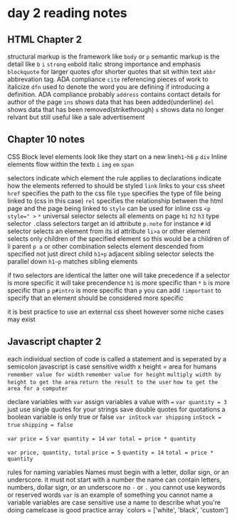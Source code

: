 # day 2 reading notes

## HTML Chapter 2

structural markup is the framework like `body` or `p`
semantic markup is the detail like `b` `i` `strong` `em`bold italic strong importance and emphasis
`blockquote` for larger quotes
`q`for shorter quotes that sit within text
`abbr` abbrevation tag. ADA compliance
`cite` referencing pieces of work to italicize
`dfn` used to denote the word you are defining if introducing a definition. ADA compliance probably
`address` contains contact details for author of the page
`ins` shows data that has been added(underline)
`del` shows data that has been removed(strikethrough)
`s` shows data no longer relvant but still useful like a sale advertisement

## Chapter 10 notes

CSS
Block level elements look like they start on a new line`h1`-`h6` `p` `div`
Inline elements flow within the text`b` `i` `img` `em` `span`

selectors indicate which element the rule applies to
declarations indicate how the elements referred to should be styled
`link` links to your css sheet
`href` specifies the path to the css file
`type` specifies the type of file being linked to (css in this case)
`rel` specifies the relationship between the html page and the page being linked to
`style` can be used for inline css `<p style=" >`
`*` universal  selector selects all elements on page
`h1` `h2` `h3` type selector
 `.`class selectors target an id attribute `p.note` for instance
 `#` id selector selects an element from its id attribute
 `li>a` or other element selects only children of the specified element so this would be a children of li parent
 `p a` or other combination selects element descended from specified not just direct child
 `h1+p` adjacent sibling selector selects the parallel down
 `h1~p` matches sibling elements

 if two selectors are identical the latter one will take precedence
 if a selector is more specific it will take precendence `h1` is more specific than `*` `b` is more specific than `p` `p#intro` is more specific than `p`
 you can add `!important` to specify that an element should be considered more specific

 it is best practice to use an external css sheet however some niche cases may exist

## Javascript chapter 2

 each individual section of code is called a statement and is seperated by a semicolon
 javascript is case sensitive
 width x height = area for humans
 `remember value for width`
 `remember value for height`
 `multiply width by height to get the area`
 `return the result to the user`
`how to get the area for a computer`

declare variables with `var`
assign variables a value with `=`
`var quantity = 3`
just use single quotes for your strings save double quotes for quotations
a boolean variable is only true or false
`var inStock`
`var shipping`
`inStock = true`
`shipping = false`

`var price = 5`
`var quantity = 14`
`var total = price * quantity`

`var price, quantity, total`
`price = 5`
`quantity = 14`
`total = price * quantity`

rules for naming variables
Names must begin with a letter, dollar sign, or an underscore. it must not start with a number
the name can contain letters, numbers, dollar sign, or an underscore no `-` or `.`
you cannot use keywords or reserved words `var` is an example of something you cannot name a variable
variables are case sensitive
use a name to describe what you're doing
camelcase is good practice
array `colors = ['white', 'black', 'custom']
